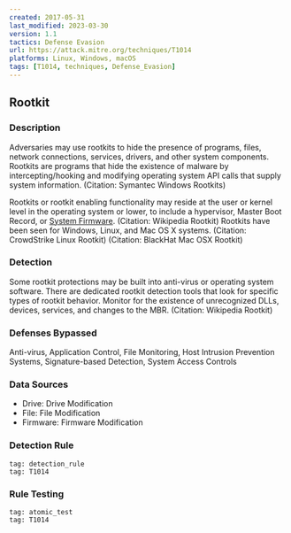```yaml
---
created: 2017-05-31
last_modified: 2023-03-30
version: 1.1
tactics: Defense Evasion
url: https://attack.mitre.org/techniques/T1014
platforms: Linux, Windows, macOS
tags: [T1014, techniques, Defense_Evasion]
---
```


## Rootkit

### Description

Adversaries may use rootkits to hide the presence of programs, files, network connections, services, drivers, and other system components. Rootkits are programs that hide the existence of malware by intercepting/hooking and modifying operating system API calls that supply system information. (Citation: Symantec Windows Rootkits) 

Rootkits or rootkit enabling functionality may reside at the user or kernel level in the operating system or lower, to include a hypervisor, Master Boot Record, or [System Firmware](https://attack.mitre.org/techniques/T1542/001). (Citation: Wikipedia Rootkit) Rootkits have been seen for Windows, Linux, and Mac OS X systems. (Citation: CrowdStrike Linux Rootkit) (Citation: BlackHat Mac OSX Rootkit)

### Detection

Some rootkit protections may be built into anti-virus or operating system software. There are dedicated rootkit detection tools that look for specific types of rootkit behavior. Monitor for the existence of unrecognized DLLs, devices, services, and changes to the MBR. (Citation: Wikipedia Rootkit)

### Defenses Bypassed

Anti-virus, Application Control, File Monitoring, Host Intrusion Prevention Systems, Signature-based Detection, System Access Controls

### Data Sources

  - Drive: Drive Modification
  -  File: File Modification
  -  Firmware: Firmware Modification
### Detection Rule

```query
tag: detection_rule
tag: T1014
```

### Rule Testing

```query
tag: atomic_test
tag: T1014
```
